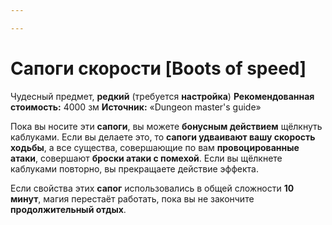 ```yaml
---

---
```

# Сапоги скорости [Boots of speed]

Чудесный предмет, **редкий** (требуется **настройка**)
**Рекомендованная стоимость:** 4000 зм
**Источник:** «Dungeon master's guide»

Пока вы носите эти **сапоги**, вы можете **бонусным действием** щёлкнуть каблуками. Если вы делаете это, то **сапоги удваивают вашу скорость ходьбы**, а все существа, совершающие по вам **провоцированные атаки**, совершают **броски атаки с помехой**. Если вы щёлкнете каблуками повторно, вы прекращаете действие эффекта.

Если свойства этих **сапог** использовались в общей сложности **10 минут**, магия перестаёт работать, пока вы не закончите **продолжительный отдых**.